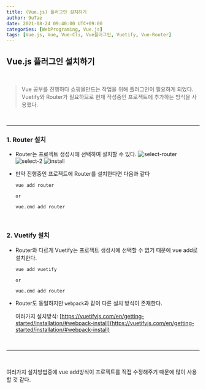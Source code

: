 ```yaml
---
title: (Vue.js) 플러그인 설치하기
author: 9uTae
date: 2021-08-24 09:40:00 UTC+09:00
categories: [WebPrograming, Vue.js]
tags: [Vue.js, Vue, Vue-Cli, Vue플러그인, Vuetify, Vue-Router]
---
```


## Vue.js 플러그인 설치하기

<br>

> Vue 공부를 진행하다 쇼핑몰만드는 작업을 위해 플러그인이 필요하게 되었다. Vuetify와 Router가 필요하므로 현재 작성중인 프로젝트에 추가하는 방식을 사용했다.

<br>

---

### 1. Router 설치
- Router는 프로젝트 생성시에 선택하여 설치할 수 있다.
![select-router](https://user-images.githubusercontent.com/65030854/130538561-f79169ed-d090-4376-ad7f-d6003a7eba24.PNG)
![select-2](https://user-images.githubusercontent.com/65030854/130538593-5968efc4-228e-4d4d-93fa-f5577f71bfe1.PNG)
![install](https://user-images.githubusercontent.com/65030854/130538613-b607d565-288b-44a3-bac7-4aec611ca45c.PNG)

- 만약 진행중인 프로젝트에 Router를 설치한다면 다음과 같다

    ```
    vue add router

    or

    vue.cmd add router
    ```  

<br>

### 2. Vuetify 설치
- Router와 다르게 Vuetify는 프로젝트 생성시에 선택할 수 없기 때문에 vue add로 설치한다.

    ```
    vue add vuetify

    or

    vue.cmd add router
    ```

- Router도 동일하지만 `webpack`과 같이 다른 설치 방식이 존재한다.

    여러가지 설치방식: [https://vuetifyjs.com/en/getting-started/installation/#webpack-install](https://vuetifyjs.com/en/getting-started/installation/#webpack-install)

<br>

---

<br>

여러가지 설치방법중에 vue add방식이 프로젝트를 직접 수정해주기 때문에 많이 사용할 것 같다.

<br>